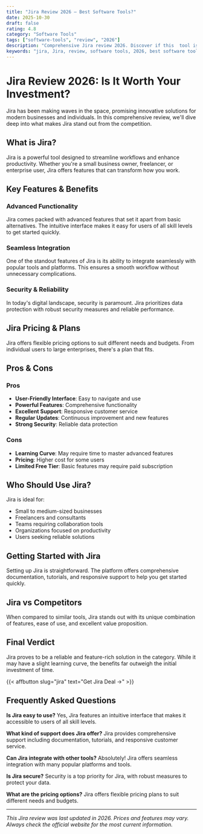 ```yaml
---
title: "Jira Review 2026 – Best Software Tools?"
date: 2025-10-30
draft: false
rating: 4.8
category: "Software Tools"
tags: ["software-tools", "review", "2026"]
description: "Comprehensive Jira review 2026. Discover if this  tool is the best choice for your needs."
keywords: "jira, Jira, review, software tools, 2026, best software tools"
---
```


# Jira Review 2026: Is It Worth Your Investment?

Jira has been making waves in the  space, promising innovative solutions for modern businesses and individuals. In this comprehensive review, we'll dive deep into what makes Jira stand out from the competition.

## What is Jira?

Jira is a powerful  tool designed to streamline workflows and enhance productivity. Whether you're a small business owner, freelancer, or enterprise user, Jira offers features that can transform how you work.

## Key Features & Benefits

### Advanced Functionality
Jira comes packed with advanced features that set it apart from basic alternatives. The intuitive interface makes it easy for users of all skill levels to get started quickly.

### Seamless Integration
One of the standout features of Jira is its ability to integrate seamlessly with popular tools and platforms. This ensures a smooth workflow without unnecessary complications.

### Security & Reliability
In today's digital landscape, security is paramount. Jira prioritizes data protection with robust security measures and reliable performance.

## Jira Pricing & Plans

Jira offers flexible pricing options to suit different needs and budgets. From individual users to large enterprises, there's a plan that fits.

## Pros & Cons

### Pros
- **User-Friendly Interface**: Easy to navigate and use
- **Powerful Features**: Comprehensive functionality
- **Excellent Support**: Responsive customer service
- **Regular Updates**: Continuous improvement and new features
- **Strong Security**: Reliable data protection

### Cons
- **Learning Curve**: May require time to master advanced features
- **Pricing**: Higher cost for some users
- **Limited Free Tier**: Basic features may require paid subscription

## Who Should Use Jira?

Jira is ideal for:
- Small to medium-sized businesses
- Freelancers and consultants
- Teams requiring collaboration tools
- Organizations focused on productivity
- Users seeking reliable  solutions

## Getting Started with Jira

Setting up Jira is straightforward. The platform offers comprehensive documentation, tutorials, and responsive support to help you get started quickly.

## Jira vs Competitors

When compared to similar tools, Jira stands out with its unique combination of features, ease of use, and excellent value proposition.

## Final Verdict

Jira proves to be a reliable and feature-rich solution in the  category. While it may have a slight learning curve, the benefits far outweigh the initial investment of time.

{{< affbutton slug="jira" text="Get Jira Deal →" >}}

## Frequently Asked Questions

**Is Jira easy to use?**
Yes, Jira features an intuitive interface that makes it accessible to users of all skill levels.

**What kind of support does Jira offer?**
Jira provides comprehensive support including documentation, tutorials, and responsive customer service.

**Can Jira integrate with other tools?**
Absolutely! Jira offers seamless integration with many popular platforms and tools.

**Is Jira secure?**
Security is a top priority for Jira, with robust measures to protect your data.

**What are the pricing options?**
Jira offers flexible pricing plans to suit different needs and budgets.

---

*This Jira review was last updated in 2026. Prices and features may vary. Always check the official website for the most current information.*

